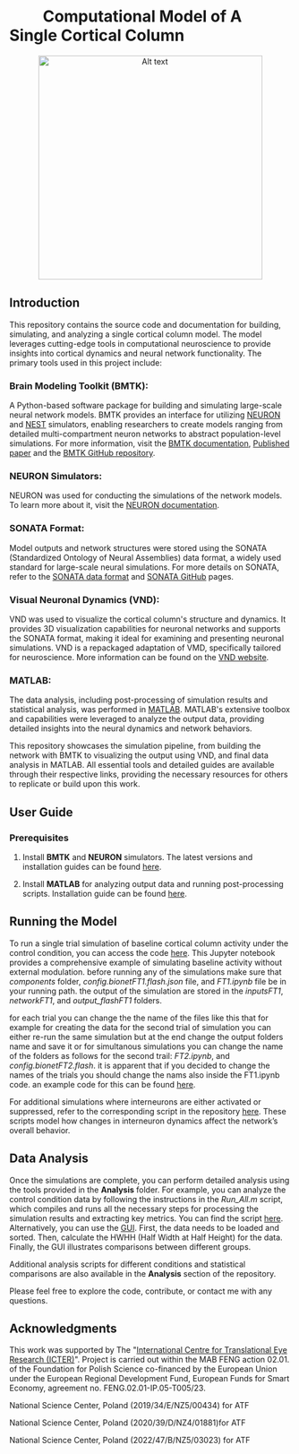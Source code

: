 

<h1>&nbsp;&nbsp;&nbsp;&nbsp;&nbsp;&nbsp;&nbsp;&nbsp;&nbsp;Computational Model of A Single Cortical Column</h1>


<p align="center">
  <img src="https://github.com/borjkhani/SCC/blob/main/Model.png" alt="Alt text" width="400"/>
</p>


## Introduction
This repository contains the source code and documentation for building, simulating, and analyzing a single cortical column model. The model leverages cutting-edge tools in computational neuroscience to provide insights into cortical dynamics and neural network functionality. The primary tools used in this project include:

### Brain Modeling Toolkit (BMTK):
A Python-based software package for building and simulating large-scale neural network models. BMTK provides an interface for utilizing [NEURON](https://neuron.yale.edu/neuron/) and [NEST](https://www.nest-simulator.org/) simulators, enabling researchers to create models ranging from detailed multi-compartment neuron networks to abstract population-level simulations. For more information, visit the [BMTK documentation](https://alleninstitute.github.io/bmtk/), [Published paper](https://journals.plos.org/ploscompbiol/article?id=10.1371/journal.pcbi.1008386) and the [BMTK GitHub repository](https://github.com/AllenInstitute/bmtk).  

### NEURON Simulators:
NEURON was used for conducting the simulations of the network models. To learn more about it, visit the [NEURON documentation](https://nrn.readthedocs.io/en/8.2.6/).

### SONATA Format:
Model outputs and network structures were stored using the SONATA (Standardized Ontology of Neural Assemblies) data format, a widely used standard for large-scale neural simulations. For more details on SONATA, refer to the [SONATA data format](https://journals.plos.org/ploscompbiol/article?id=10.1371/journal.pcbi.1007696) and [SONATA GitHub](https://github.com/AllenInstitute/sonata) pages.

### Visual Neuronal Dynamics (VND):
VND was used to visualize the cortical column's structure and dynamics. It provides 3D visualization capabilities for neuronal networks and supports the SONATA format, making it ideal for examining and presenting neuronal simulations. VND is a repackaged adaptation of VMD, specifically tailored for neuroscience. More information can be found on the [VND website](https://www.ks.uiuc.edu/Research/vnd/).

### MATLAB:
The data analysis, including post-processing of simulation results and statistical analysis, was performed in [MATLAB](https://www.mathworks.com/). MATLAB's extensive toolbox and capabilities were leveraged to analyze the output data, providing detailed insights into the neural dynamics and network behaviors.

This repository showcases the simulation pipeline, from building the network with BMTK to visualizing the output using VND, and final data analysis in MATLAB. All essential tools and detailed guides are available through their respective links, providing the necessary resources for others to replicate or build upon this work.

## User Guide
### Prerequisites
1. Install __BMTK__ and __NEURON__ simulators. The latest versions and installation guides can be found [here](https://alleninstitute.github.io/bmtk/installation.html).

2. Install __MATLAB__ for analyzing output data and running post-processing scripts. Installation guide can be found [here](https://www.mathworks.com/help/install/install-products.html). 

## Running the Model
To run a single trial simulation of baseline cortical column activity under the control condition, you can access the code [here](https://github.com/borjkhani/SCC_PCB/tree/main/Model/Control/FT1.ipynb). This Jupyter notebook provides a comprehensive example of simulating baseline activity without external modulation.
before running any of the simulations make sure that *components* folder, *config.bionetFT1.flash.json* file, and *FT1.ipynb* file be in your running path. the output of the simulation are stored in the *inputsFT1*, *networkFT1*, and *output_flashFT1* folders.  

for each trial you can change the the name of the files like this that for example for creating the data for the second trial of simulation you can either re-run the same simulation but at the end change the output folders name and save it or for simultanous simulations you can change the name of the folders as follows for the second trail: *FT2.ipynb*, and *config.bionetFT2.flash*. it is apparent that if you decided to change the names of the trials you should change the nams also inside the FT1.ipynb code. an example code for this can be found [here]().     

For additional simulations where interneurons are either activated or suppressed, refer to the corresponding script in the repository [here](https://github.com/borjkhani/SCC_PCB/tree/main/Model). These scripts model how changes in interneuron dynamics affect the network’s overall behavior.

## Data Analysis
Once the simulations are complete, you can perform detailed analysis using the tools provided in the __Analysis__ folder. For example, you can analyze the control condition data by following the instructions in the *Run_All.m* script, which compiles and runs all the necessary steps for processing the simulation results and extracting key metrics. You can find the script [here](https://github.com/borjkhani/SCC_PCB/blob/main/Analysis/Control%20Analysis/Run_All.m). 
Alternatively, you can use the [GUI](https://github.com/borjkhani/SCC_PCB/blob/main/Analysis/Control%20Analysis/GUI_v3.m). First, the data needs to be loaded and sorted. Then, calculate the HWHH (Half Width at Half Height) for the data. Finally, the GUI illustrates comparisons between different groups.

Additional analysis scripts for different conditions and statistical comparisons are also available in the __Analysis__ section of the repository.

Please feel free to explore the code, contribute, or contact me with any questions.


## Acknowledgments
This work was supported by The "[International Centre for Translational Eye Research (ICTER)](https://icter.pl/)". Project is carried out within the MAB FENG action 02.01. of the Foundation for Polish Science co-financed by the European Union under the European Regional Development Fund, European Funds for Smart Economy, agreement no. FENG.02.01-IP.05-T005/23.

National Science Center, Poland (2019/34/E/NZ5/00434) for ATF

National Science Center, Poland (2020/39/D/NZ4/01881)for ATF

National Science Center, Poland (2022/47/B/NZ5/03023) for ATF




